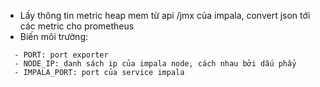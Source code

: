 - Lấy thông tin metric heap mem từ api /jmx của impala, convert json tới các metric cho prometheus
- Biến môi trường:
```
  - PORT: port exporter
  - NODE_IP: danh sách ip của impala node, cách nhau bởi dấu phẩy
  - IMPALA_PORT: port của service impala
```